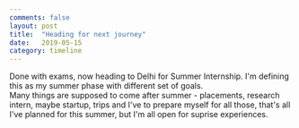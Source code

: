 ```yaml
---
comments: false
layout: post
title:  "Heading for next journey"
date:   2019-05-15
category: timeline
---
```


Done with exams, now heading to Delhi for Summer Internship. I'm defining this as my summer phase with different set of goals.<br>
Many things are supposed to come after summer - placements, research intern, maybe startup, trips and I've to prepare myself for all those, that's all I've planned for this summer, but I'm all open for suprise experiences.
 